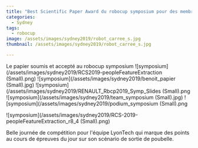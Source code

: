 ```yaml
---
title: "Best Scientific Paper Award du robocup symposium pour des membres de l'équipe LyonTech"
categories:
  - Sydney
tags:
  - robocup
image: /assets/images/sydney2019/robot_carree_s.jpg
thumbnail: /assets/images/sydney2019/robot_carree_s.jpg

---
```

Le papier soumis et accepté au robocup symposium
![symposium](/assets/images/sydney2019/RCS2019-peopleFeatureExtraction (Small).png)
![symposium](/assets/images/sydney2019/benoit_papier (Small).jpg)
![symposium](/assets/images/sydney2019/RENAULT_Rbcp2019_Symp_Slides (Small).png
![symposium](/assets/images/sydney2019/team_symposium (Small).jpg)
![symposium](/assets/images/sydney2019/podium_symposium (Small).png



![symposium](/assets/images/sydney2019/RCS-2019-peopleFeatureExtraction_r8_4 (Small).png)


Belle journée de compétition pour l'équipe LyonTech qui marque des points au cours de épreuves du jour sur son scénario de sortie de poubelle.



